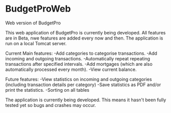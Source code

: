 # BudgetProWeb
Web version of BudgetPro

This web application of BudgetPro is currently being developed. All features are in Beta, nwe features are added every now and then. The application is run on a local Tomcat server.

Current Main features:
-Add categories to categorise transactions.
-Add incoming and outgoing transactions.
-Automatically repeat repeating transactions after specified intervals.
-Add mortgages (which are also automatically processed every month).
-View current balance.

Future features:
-View statistics on incoming and outgoing categories (including transaction details per category)
-Save statistics as PDF and/or print the statistics.
-Sorting on all tables

The application is currently being developed. This means it hasn't been fully tested yet so bugs and crashes may occur.
